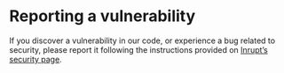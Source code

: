 # Reporting a vulnerability

If you discover a vulnerability in our code, or experience a bug related to security,
please report it following the instructions provided on [Inrupt’s security page](https://inrupt.com/security/).
